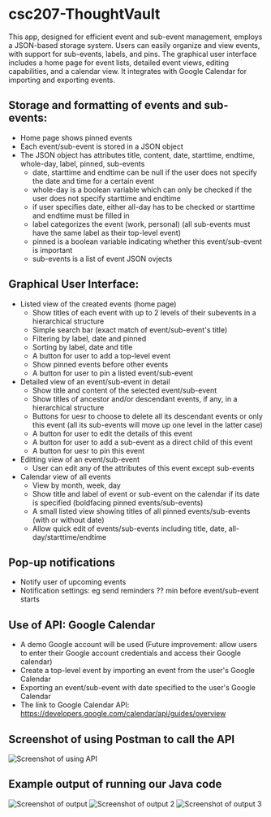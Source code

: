 # csc207-ThoughtVault
This app, designed for efficient event and sub-event management, employs a JSON-based storage system. Users can easily organize and view events, with support for sub-events, labels, and pins. The graphical user interface includes a home page for event lists, detailed event views, editing capabilities, and a calendar view. It integrates with Google Calendar for importing and exporting events.
## Storage and formatting of events and sub-events:
- Home page shows pinned events
- Each event/sub-event is stored in a JSON object
- The JSON object has attributes title, content, date, starttime, endtime, whole-day, label, pinned, sub-events
  - date, starttime and endtime can be null if the user does not specify the date and time for a certain event
  - whole-day is a boolean variable which can only be checked if the user does not specify starttime and endtime
  - if user specifies date, either all-day has to be checked or starttime and endtime must be filled in
  - label categorizes the event (work, personal) (all sub-events must have the same label as their top-level event)
  - pinned is a boolean variable indicating whether this event/sub-event is important
  - sub-events is a list of event JSON ovjects
## Graphical User Interface:
- Listed view of the created events (home page)
  - Show titles of each event with up to 2 levels of their subevents in a hierarchical structure
  - Simple search bar (exact match of event/sub-event's title)
  - Filtering by label, date and pinned
  - Sorting by label, date and title
  - A button for user to add a top-level event
  - Show pinned events before other events
  - A button for user to pin a listed event/sub-event
- Detailed view of an event/sub-event in detail
  - Show title and content of the selected event/sub-event
  - Show titles of ancestor and/or descendant events, if any, in a hierarchical structure
  - Buttons for uesr to choose to delete all its descendant events or only this event (all its sub-events will move up one level in the latter case)
  - A button for user to edit the details of this event
  - A button for user to add a sub-event as a direct child of this event
  - A button for uesr to pin this event
- Editting view of an event/sub-event
  - User can edit any of the attributes of this event except sub-events
- Calendar view of all events
  - View by month, week, day
  - Show title and label of event or sub-event on the calendar if its date is specified (boldfacing pinned events/sub-events)
  - A small listed view showing titles of all pinned events/sub-events (with or without date)
  - Allow quick edit of events/sub-events including title, date, all-day/starttime/endtime
## Pop-up notifications
- Notify user of upcoming events
- Notification settings: eg send reminders ?? min before event/sub-event starts
## Use of API: Google Calendar
- A demo Google account will be used (Future improvement: allow users to enter their Google account credentials and access their Google calendar)
- Create a top-level event by importing an event from the user's Google Calendar
- Exporting an event/sub-event with date specified to the user's Google Calendar
- The link to Google Calendar API: https://developers.google.com/calendar/api/guides/overview

## Screenshot of using Postman to call the API
![Screenshot of using API](https://github.com/Phantom65536/csc207-ThoughtVault/assets/73708386/f9339619-1099-478c-ad5d-a3c09caac352)

## Example output of running our Java code
![Screenshot of output](https://github.com/Phantom65536/csc207-ThoughtVault/assets/73708386/ac58042f-3c4d-4544-8a46-6fb22985f763)
![Screenshot of output 2](https://github.com/Phantom65536/csc207-ThoughtVault/assets/73708386/77ff5cd0-d8fc-484a-b9ca-3b125cee1ef6)
![Screenshot of output 3](https://github.com/Phantom65536/csc207-ThoughtVault/assets/73708386/5ee97b0a-3edc-4108-8b0a-561a4aad23a2)
